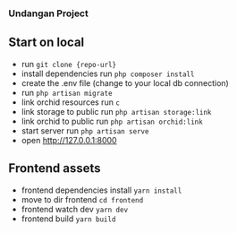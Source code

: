 ### Undangan Project

## Start on local
- run `git clone {repo-url}`
- install dependencies run `php composer install`
- create the .env file (change to your local db connection)
- run `php artisan migrate`
- link orchid resources run `c`
- link storage to public run `php artisan storage:link`
- link orchid to public run `php artisan orchid:link`
- start server run `php artisan serve `
- open http://127.0.0.1:8000

## Frontend assets
- frontend dependencies install `yarn install`
- move to dir frontend `cd frontend`
- frontend watch dev `yarn dev`
- frontend build `yarn build`

